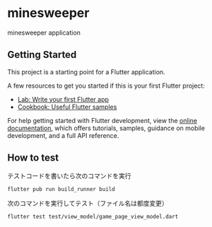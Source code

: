 # minesweeper

minesweeper application

## Getting Started

This project is a starting point for a Flutter application.

A few resources to get you started if this is your first Flutter project:

- [Lab: Write your first Flutter app](https://docs.flutter.dev/get-started/codelab)
- [Cookbook: Useful Flutter samples](https://docs.flutter.dev/cookbook)

For help getting started with Flutter development, view the
[online documentation](https://docs.flutter.dev/), which offers tutorials,
samples, guidance on mobile development, and a full API reference.

## How to test

テストコードを書いたら次のコマンドを実行

```
flutter pub run build_runner build

```

次のコマンドを実行してテスト（ファイル名は都度変更）

```
flutter test test/view_model/game_page_view_model.dart

```
